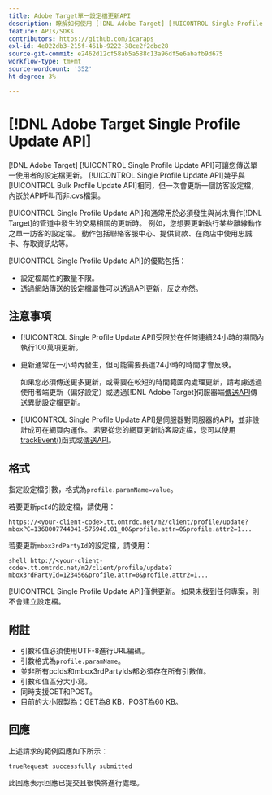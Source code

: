 ```yaml
---
title: Adobe Target單一設定檔更新API
description: 瞭解如何使用 [!DNL Adobe Target] [!UICONTROL Single Profile Update API]將單一訪客的個人資料傳送至 [!DNL Target]。
feature: APIs/SDKs
contributors: https://github.com/icaraps
exl-id: 4e022db3-215f-461b-9222-38ce2f2dbc28
source-git-commit: e2462d12cf58ab5a588c13a96df5e6abafb9d675
workflow-type: tm+mt
source-wordcount: '352'
ht-degree: 3%

---
```


# [!DNL Adobe Target Single Profile Update API]

[!DNL Adobe Target] [!UICONTROL Single Profile Update API]可讓您傳送單一使用者的設定檔更新。 [!UICONTROL Single Profile Update API]幾乎與[!UICONTROL Bulk Profile Update API]相同，但一次會更新一個訪客設定檔，內嵌於API呼叫而非.cvs檔案。

[!UICONTROL Single Profile Update API]和通常用於必須發生與尚未實作[!DNL Target]的管道中發生的交易相關的更新時。 例如，您想要更新執行某些離線動作之單一訪客的設定檔。 動作包括聯絡客服中心、提供貸款、在商店中使用忠誠卡、存取資訊站等。

[!UICONTROL Single Profile Update API]的優點包括：

* 設定檔屬性的數量不限。
* 透過網站傳送的設定檔屬性可以透過API更新，反之亦然。

## 注意事項

* [!UICONTROL Single Profile Update API]受限於在任何連續24小時的期間內執行100萬項更新。
* 更新通常在一小時內發生，但可能需要長達24小時的時間才會反映。

  如果您必須傳送更多更新，或需要在較短的時間範圍內處理更新，請考慮透過使用者端更新（偏好設定）或透過[!DNL Adobe Target]伺服器端[傳送API](/help/dev/implement/delivery-api/overview.md)傳送異動設定檔更新。

* [!UICONTROL Single Profile Update API]是伺服器對伺服器的API，並非設計成可在網頁內運作。 若要從您的網頁更新訪客設定檔，您可以使用[trackEvent()](/help/dev/implement/client-side/atjs/atjs-functions/adobe-target-trackevent.md)函式或[傳送API](/help/dev/implement/delivery-api/overview.md)。

## 格式

指定設定檔引數，格式為`profile.paramName=value`。

若要更新`pcId`的設定檔，請使用：

``````
https://<your-client-code>.tt.omtrdc.net/m2/client/profile/update?mboxPC=1368007744041-575948.01_00&profile.attr=0&profile.attr2=1...
``````

若要更新`mbox3rdPartyId`的設定檔，請使用：

``````
shell http://<your-client-code>.tt.omtrdc.net/m2/client/profile/update?mbox3rdPartyId=123456&profile.attr=0&profile.attr2=1...
``````

[!UICONTROL Single Profile Update API]僅供更新。 如果未找到任何專案，則不會建立設定檔。

## 附註

* 引數和值必須使用UTF-8進行URL編碼。
* 引數格式為`profile.paramName`。
* 並非所有pcIds和mbox3rdPartyIds都必須存在所有引數值。
* 引數和值區分大小寫。
* 同時支援GET和POST。
* 目前的大小限製為：GET為8 KB，POST為60 KB。

## 回應

上述請求的範例回應如下所示：

`trueRequest successfully submitted`

此回應表示回應已提交且很快將進行處理。

